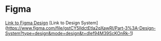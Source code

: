 # Figma

[Link to Figma Design](https://www.figma.com/file/d7BSIlbeaFQcifHZNo5lpf/PickyGo_Part1-5?type=design&node-id=0%3A1&mode=design&t=YHKguf8H3N7SMWlS-1)
[Link to Design System] (https://www.figma.com/file/gstCY5lldctEtla2qXawRI/Part-3%3A-Design-System?type=design&mode=design&t=dlef94M39ScKOnRk-1)
